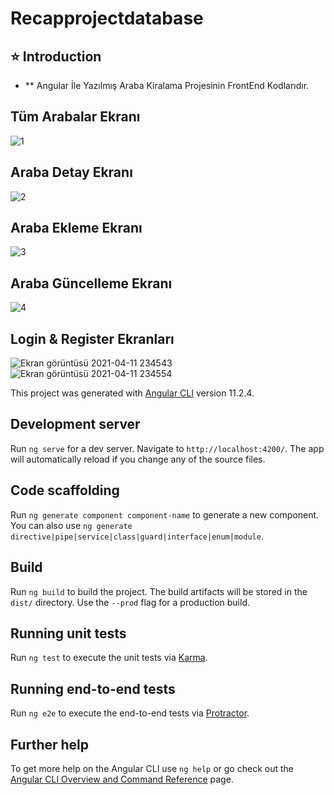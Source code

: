 # Recapprojectdatabase

## ⭐ Introduction 
- ** Angular İle Yazılmış Araba Kiralama Projesinin FrontEnd Kodlarıdır.

## Tüm Arabalar Ekranı
![1](https://user-images.githubusercontent.com/70206176/115161960-4572ca00-a0a9-11eb-9794-ad7a10d3dd60.jpg)

## Araba Detay Ekranı
![2](https://user-images.githubusercontent.com/70206176/115161996-7a7f1c80-a0a9-11eb-8682-72503c0641d1.jpg)

## Araba Ekleme Ekranı
![3](https://user-images.githubusercontent.com/70206176/115161980-61766b80-a0a9-11eb-98a4-6879572afcee.jpg)

## Araba Güncelleme Ekranı
![4](https://user-images.githubusercontent.com/70206176/115162041-c16d1200-a0a9-11eb-8047-ae04174a4fa8.jpg)


## Login & Register Ekranları
![Ekran görüntüsü 2021-04-11 234543](https://user-images.githubusercontent.com/70206176/115162027-b1edc900-a0a9-11eb-93d3-0ba707111208.jpg)
![Ekran görüntüsü 2021-04-11 234554](https://user-images.githubusercontent.com/70206176/115162030-b4e8b980-a0a9-11eb-91e9-1d5be90d71a9.jpg)


This project was generated with [Angular CLI](https://github.com/angular/angular-cli) version 11.2.4.

## Development server

Run `ng serve` for a dev server. Navigate to `http://localhost:4200/`. The app will automatically reload if you change any of the source files.

## Code scaffolding

Run `ng generate component component-name` to generate a new component. You can also use `ng generate directive|pipe|service|class|guard|interface|enum|module`.

## Build

Run `ng build` to build the project. The build artifacts will be stored in the `dist/` directory. Use the `--prod` flag for a production build.

## Running unit tests

Run `ng test` to execute the unit tests via [Karma](https://karma-runner.github.io).

## Running end-to-end tests

Run `ng e2e` to execute the end-to-end tests via [Protractor](http://www.protractortest.org/).

## Further help

To get more help on the Angular CLI use `ng help` or go check out the [Angular CLI Overview and Command Reference](https://angular.io/cli) page.
